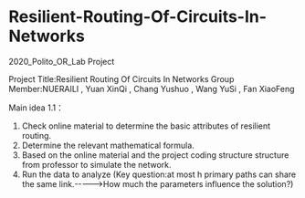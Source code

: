 # Resilient-Routing-Of-Circuits-In-Networks
2020_Polito_OR_Lab Project

Project Title:Resilient Routing Of Circuits In Networks
Group Member:NUERAILI	, Yuan XinQi	, Chang Yushuo ,	Wang YuSi	, Fan XiaoFeng

Main idea 1.1：
1. Check online material to determine the basic attributes of resilient routing.
2. Determine the relevant mathematical formula.
3. Based on the online material and the project coding structure structure from professor to simulate the network.
4. Run the data to analyze (Key question:at most h primary paths can share the same link.----->How much the parameters influence the solution?)
